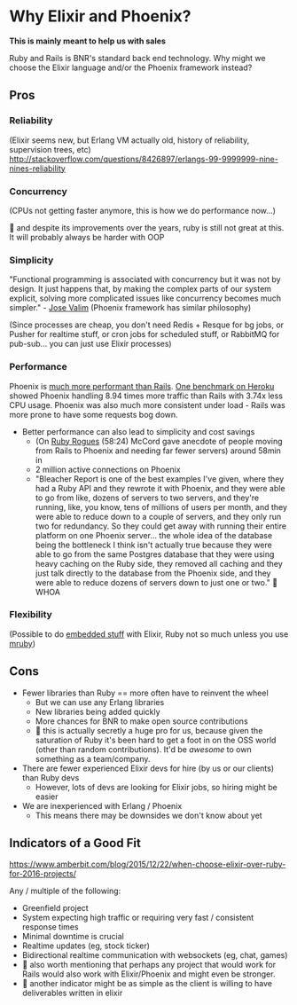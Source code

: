 # Why Elixir and Phoenix?

**This is mainly meant to help us with sales**

Ruby and Rails is BNR's standard back end technology.
Why might we choose the Elixir language and/or the Phoenix framework instead?

## Pros

### Reliability

(Elixir seems new, but Erlang VM actually old, history of reliability, supervision trees, etc)
http://stackoverflow.com/questions/8426897/erlangs-99-9999999-nine-nines-reliability

### Concurrency

(CPUs not getting faster anymore, this is how we do performance now...)

🤔 and despite its improvements over the years, ruby is still not great at this. It will probably always be harder with OOP

### Simplicity

"Functional programming is associated with concurrency but it was not by design. It just happens that, by making the complex parts of our system explicit, solving more complicated issues like concurrency becomes much simpler." - [Jose Valim](http://www.sitepoint.com/an-interview-with-elixir-creator-jose-valim/)
(Phoenix framework has similar philosophy)

(Since processes are cheap, you don't need Redis + Resque for bg jobs, or Pusher for realtime stuff, or cron jobs for scheduled stuff, or RabbitMQ for pub-sub... you can just use Elixir processes)

### Performance

Phoenix is [much more performant than Rails](https://github.com/mroth/phoenix-showdown/blob/master/README.md#benchmarking).
[One benchmark on Heroku](http://www.littlelines.com/blog/2014/07/08/elixir-vs-ruby-showdown-phoenix-vs-rails/) showed Phoenix handling 8.94 times more traffic than Rails with 3.74x less CPU usage.
Phoenix was also much more consistent under load - Rails was more prone to have some requests bog down.

- Better performance can also lead to simplicity and cost savings
  - (On [Ruby Rogues](https://devchat.tv/ruby-rogues/253-rr-phoenix-and-rails-with-chris-mccord) (58:24) McCord gave anecdote of people moving from Rails to Phoenix and needing far fewer servers) around 58min in
  - 2 million active connections on Phoenix
  - "Bleacher Report is one of the best examples I've given, where they had a Ruby API and they rewrote it with Phoenix, and they were able to go from like, dozens of servers to two servers, and they're running, like, you know, tens of millions of users per month, and they were able to reduce down to a couple of servers, and they only run two for redundancy. So they could get away with running their entire platform on one Phoenix server... the whole idea of the database being the bottleneck I think isn't actually true because they were able to go from the same Postgres database that they were using heavy caching on the Ruby side, they removed all caching and they just talk directly to the database from the Phoenix side, and they were able to reduce dozens of servers down to just one or two."
  🤔 WHOA

### Flexibility

(Possible to do [embedded stuff](http://nerves-project.org/) with Elixir, Ruby not so much unless you use [mruby](https://github.com/mruby/mruby))

## Cons

- Fewer libraries than Ruby == more often have to reinvent the wheel
  - But we can use any Erlang libraries
  - New libraries being added quickly
  - More chances for BNR to make open source contributions
  - 🤔 this is actually secretly a huge pro for us, because given the saturation of Ruby it's been hard to get a foot in on the OSS world (other than random contributions). It'd be _awesome_ to own something as a team/company.
- There are fewer experienced Elixir devs for hire (by us or our clients) than Ruby devs
  - However, lots of devs are looking for Elixir jobs, so hiring might be easier
- We are inexperienced with Erlang / Phoenix
   - This means there may be downsides we don't know about yet

## Indicators of a Good Fit
https://www.amberbit.com/blog/2015/12/22/when-choose-elixir-over-ruby-for-2016-projects/

Any / multiple of the following:

- Greenfield project
- System expecting high traffic or requiring very fast / consistent response times
- Minimal downtime is crucial
- Realtime updates (eg, stock ticker)
- Bidirectional realtime communication with websockets (eg, chat, games)
- 🤔 also worth mentioning that perhaps any project that would work for Rails would also work with Elixir/Phoenix and might even be stronger.
- 🤔 another indicator might be as simple as the client is willing to have deliverables written in elixir
